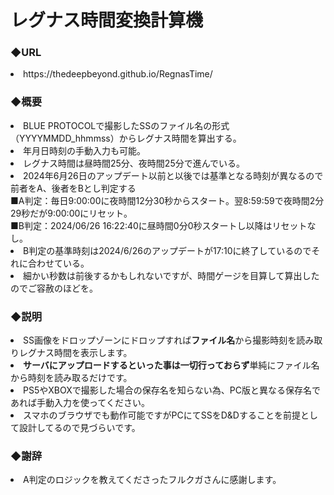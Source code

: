 # レグナス時間変換計算機
<h3>◆URL</h3>
<li>https://thedeepbeyond.github.io/RegnasTime/</li>
<h3>◆概要</h3>
<li>BLUE PROTOCOLで撮影したSSのファイル名の形式（YYYYMMDD_hhmmss）からレグナス時間を算出する。</li>
<li>年月日時刻の手動入力も可能。</li>
<li>レグナス時間は昼時間25分、夜時間25分で進んでいる。</li>
<li>2024年6月26日のアップデート以前と以後では基準となる時刻が異なるので前者をA、後者をBとし判定する<br>
■A判定：毎日9:00:00に夜時間12分30秒からスタート。翌8:59:59で夜時間2分29秒だが9:00:00にリセット。<br>
■B判定：2024/06/26 16:22:40に昼時間0分0秒スタートし以降はリセットなし。
<li>B判定の基準時刻は2024/6/26のアップデートが17:10に終了しているのでそれに合わせている。</li>
<li>細かい秒数は前後するかもしれないですが、時間ゲージを目算して算出したのでご容赦のほどを。</li>
<h3>◆説明</h3>
<li>SS画像をドロップゾーンにドロップすれば<b>ファイル名</b>から撮影時刻を読み取りレグナス時間を表示します。</li>
<li><b>サーバにアップロードするといった事は一切行っておらず</b>単純にファイル名から時刻を読み取るだけです。</li>
<li>PS5やXBOXで撮影した場合の保存名を知らない為、PC版と異なる保存名であれば手動入力を使ってください。</li>
<li>スマホのブラウザでも動作可能ですがPCにてSSをD&Dすることを前提として設計してるので見づらいです。</li>
<h3>◆謝辞</h3>
<li>A判定のロジックを教えてくださったフルクガさんに感謝します。</li>
